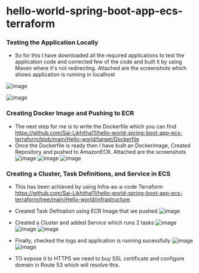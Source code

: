 # hello-world-spring-boot-app-ecs-terraform

### Testing the Application Locally

* So for this I have downloaded all the required applications to test the application code and corrected few of the code and built it by using Maven where it's not redirecting. Attached are the screenshots which shows application is running in localhost

![image](https://user-images.githubusercontent.com/72379684/217105927-11c8dc97-7e3b-4900-8aae-e19e2f5428e5.png)

![image](https://user-images.githubusercontent.com/72379684/217106090-d6e626f5-2a70-43ec-b31f-f8afd7d54390.png)

### Creating Docker Image and Pushing to ECR

* The next step for me is to write the Dockerfile which you can find https://github.com/Sai-Likhitha11/hello-world-spring-boot-app-ecs-terraform/blob/main/Hello-world/target/Dockerfile
* Once the Dockerfile is ready then I have built an Dockerimage, Created Repository and pushed to AmazonECR. Attached are the screenshots
![image](https://user-images.githubusercontent.com/72379684/217107245-deaddcd0-dc28-4835-92cc-55b8cac1e160.png)
![image](https://user-images.githubusercontent.com/72379684/217107377-48b341f2-8b41-4ae3-b839-a21a3f3a152e.png)
![image](https://user-images.githubusercontent.com/72379684/217107400-1daef8f0-ecd5-40ae-9da3-58b1b46c869c.png)

### Creating a Cluster, Task Definitions, and Service in ECS
* This has been achieved by using Infra-as-a-code Terraform https://github.com/Sai-Likhitha11/hello-world-spring-boot-app-ecs-terraform/tree/main/Hello-world/infrastructure. 
* Created Task Defination using ECR Image that we pushed 
![image](https://user-images.githubusercontent.com/72379684/217108701-bc0d93dc-120c-4056-a1df-27043964f16c.png)
* Created a Cluster and added Service which runs 2 tasks
![image](https://user-images.githubusercontent.com/72379684/217108796-8680b7b6-184d-42d0-b405-ae7ac0bdec71.png)
![image](https://user-images.githubusercontent.com/72379684/217108859-d70a4027-7bd9-4f30-8ce9-df13ab601dd3.png)
![image](https://user-images.githubusercontent.com/72379684/217108961-2a0a1e81-c890-4e18-91b2-e50279770ffb.png)
* Finally, checked the logs and application is running sucessfully
![image](https://user-images.githubusercontent.com/72379684/217109147-4741dae7-d1c2-4f02-96c6-551d5bd4410a.png)
![image](https://user-images.githubusercontent.com/72379684/217109181-c37ffe2f-148c-494e-b3ee-745f176e1657.png)

* TO expose it to HTTPS we need to buy SSL certificate and configure domain in Route 53 which will resolve this. 





